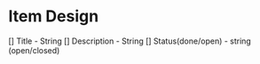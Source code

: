 # Item Design

[] Title - String
[] Description - String
[] Status(done/open) - string (open/closed)